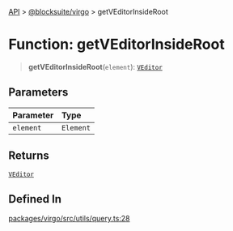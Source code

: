 [API](../../../index.md) > [@blocksuite/virgo](../index.md) > getVEditorInsideRoot

# Function: getVEditorInsideRoot

> **getVEditorInsideRoot**(`element`): [`VEditor`](../classes/class.VEditor.md)

## Parameters

| Parameter | Type |
| :------ | :------ |
| `element` | `Element` |

## Returns

[`VEditor`](../classes/class.VEditor.md)

## Defined In

[packages/virgo/src/utils/query.ts:28](https://github.com/Saul-Mirone/blocksuite/blob/f2324b82e/packages/virgo/src/utils/query.ts#L28)
